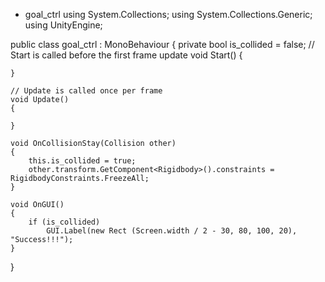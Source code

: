 - goal_ctrl
using System.Collections;
using System.Collections.Generic;
using UnityEngine;

public class goal_ctrl : MonoBehaviour
{
    private bool is_collided = false;
    // Start is called before the first frame update
    void Start()
    {
        
    }

    // Update is called once per frame
    void Update()
    {
        
    }

    void OnCollisionStay(Collision other)
    {
        this.is_collided = true;
        other.transform.GetComponent<Rigidbody>().constraints = RigidbodyConstraints.FreezeAll;
    }

    void OnGUI()
    {
        if (is_collided)
            GUI.Label(new Rect (Screen.width / 2 - 30, 80, 100, 20), "Success!!!");
    }
}
